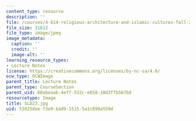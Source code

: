 ```yaml
---
content_type: resource
description: ''
file: /courses/4-614-religious-architecture-and-islamic-cultures-fall-2002/53825deef3e9bad915155a1c899a559d_SLD23.jpg
file_size: 31612
file_type: image/jpeg
image_metadata:
  caption: ''
  credit: ''
  image-alt: ''
learning_resource_types:
- Lecture Notes
license: https://creativecommons.org/licenses/by-nc-sa/4.0/
ocw_type: OCWImage
parent_title: Lecture Notes
parent_type: CourseSection
parent_uid: 68abeaab-4eff-532c-e858-18d3ffb567bd
resourcetype: Image
title: SLD23.jpg
uid: 53825dee-f3e9-bad9-1515-5a1c899a559d
---
```

